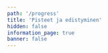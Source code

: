 ```yaml
---
path: '/progress'
title: 'Pisteet ja edistyminen'
hidden: false
information_page: true
banner: false
---
```



<points></points>
